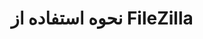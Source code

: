 ---
id: hostDownloadUseFilezilla
slug: /hosts/download/file-zilla
title: نحوه استفاده از FileZilla
---